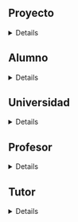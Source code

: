 <summary>

## Proyecto

</summary>
<details>

<p>

### Crafty Accesorios

_E-commerce de artesanías, producto de un proyecto final de la misma universidad_
[@CraftyAccs](https://www.instagram.com/craftyaccs/)

</p>

</details>
<summary>

## Alumno

</summary>
<details>

<p>

### Galo Meggiolaro

> "Front-end developer en eterno entrenamiento"<

**[Linked-In](https://www.linkedin.com/in/galomeggiolaro/)
[Twitter](https://twitter.com/Wtscrackin)**

</p>

</details>

<summary>

## Universidad

</summary>

<details>

<p>

### CODERHOUSE

> _Democratizando la educación_<
> [CODERHOUSE](https://www.coderhouse.com/)

</p>

</details>

<summary>

## Profesor

</summary>

<details>

<p>

### Horacio Gutierrez

[GitHub](https://github.com/HoracioGutierrez)
[Linked-In](https://www.linkedin.com/in/horacioegutierrez/)

</p>

</details>

<summary>

## Tutor

</summary>

<details>

<p>

### Patricio Pallua

</p>

</details>
